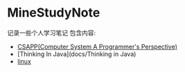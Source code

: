 # MineStudyNote
记录一些个人学习笔记
包含内容:  
>  
- [CSAPP(Computer System A Programmer's Perspective)](docs/CSAPP)  
-  [Thinking In Java](docs/Thinking in Java)
- [linux](docs/linux)
